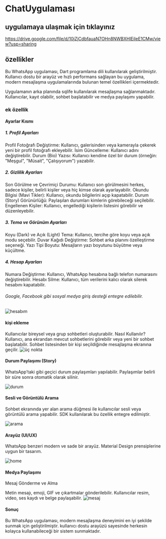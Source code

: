 # ChatUygulaması
## uygulamaya ulaşmak için tıklayınız 
https://drive.google.com/file/d/10jZjCdbfauaN7OHn8NWBXHlEiIeE1CMw/view?usp=sharing
## özellikler 
Bu WhatsApp uygulaması, Dart programlama dili  kullanılarak geliştirilmiştir. Kullanıcı dostu bir arayüz ve hızlı performans sağlayan bu uygulama, modern mesajlaşma uygulamalarında bulunan temel özellikleri içermektedir.

Uygulamanın arka planında sqlife  kullanılarak mesajlaşma sağlanmaktadır. Kullanıcılar, kayıt olabilir, sohbet başlatabilir ve medya paylaşımı yapabilir.

### ek özellik
#### Ayarlar Kısmı 
##### 1. Profil Ayarları
Profil Fotoğrafı Değiştirme: Kullanıcı, galerisinden veya kamerayla çekerek yeni bir profil fotoğrafı ekleyebilir.
İsim Güncelleme: Kullanıcı adını değiştirebilir.
Durum (Bio) Yazısı: Kullanıcı kendine özel bir durum (örneğin: "Meşgul", "Müsait", "Çalışıyorum") yazabilir.
##### 2. Gizlilik Ayarları
Son Görülme ve Çevrimiçi Durumu: Kullanıcı son görülmesini herkes, sadece kişiler, belirli kişiler veya hiç kimse olarak ayarlayabilir.
Okundu Bilgisi (Mavi Tikler): Kullanıcı, okundu bilgilerini açıp kapatabilir.
Durum (Story) Görünürlüğü: Paylaşılan durumları kimlerin görebileceği seçilebilir.
Engellenen Kişiler: Kullanıcı, engellediği kişilerin listesini görebilir ve düzenleyebilir.
##### 3. Tema ve Görünüm Ayarları
Koyu (Dark) ve Açık (Light) Tema: Kullanıcı, tercihe göre koyu veya açık modu seçebilir.
Duvar Kağıdı Değiştirme: Sohbet arka planını özelleştirme seçeneği.
Yazı Tipi Boyutu: Mesajların yazı boyutunu büyütme veya küçültme.
##### 4. Hesap Ayarları
Numara Değiştirme: Kullanıcı, WhatsApp hesabına bağlı telefon numarasını değiştirebilir.
Hesabı Silme: Kullanıcı, tüm verilerini kalıcı olarak silerek hesabını kapatabilir.
 ###### Google, Facebook gibi sosyal medya giriş desteği entegre edilebilir.
![hesabım ](https://github.com/user-attachments/assets/05bce5aa-6883-498f-a2e6-b6aa695434a7)

#### kişi ekleme 
Kullanıcılar bireysel veya grup sohbetleri oluşturabilir.
Nasıl Kullanılır?
Kullanıcı, ana ekrandan mevcut sohbetlerini görebilir veya yeni bir sohbet başlatabilir.
Sohbet listesinden bir kişi seçildiğinde mesajlaşma ekranına geçilir.
![üç nokta ](https://github.com/user-attachments/assets/37ed8570-71fb-4097-b4a1-ec2be872d22c)


#### Durum Paylaşımı (Story)
WhatsApp’taki gibi geçici durum paylaşımları yapılabilir.
Paylaşımlar belirli bir süre sonra otomatik olarak silinir.

![durum ](https://github.com/user-attachments/assets/62bd66cd-d5fe-4dd1-abf7-f7ff96b1d809)

#### Sesli ve Görüntülü Arama
Sohbet ekranında yer alan arama düğmesi ile kullanıcılar sesli veya görüntülü arama yapabilir.
SDK kullanılarak bu özellik entegre edilmiştir.

![arama ](https://github.com/user-attachments/assets/aef45315-deb2-4e20-9b39-30e65e5fd2d6)
 
#### Arayüz (UI/UX)

WhatsApp benzeri modern ve sade bir arayüz.
Material Design prensiplerine uygun bir tasarım.


![home ](https://github.com/user-attachments/assets/dba0562e-2fb3-40b1-a0fc-1312bae7769d)


#### Medya Paylaşımı
Mesaj Gönderme ve Alma

Metin mesajı, emoji, GIF ve çıkartmalar gönderilebilir.
Kullanıcılar resim, video, ses kaydı ve belge paylaşabilir.
![mesaj ](https://github.com/user-attachments/assets/8c837b62-11bb-48eb-bee3-251fa73801e4)
#### Sonuç
Bu WhatsApp uygulaması, modern mesajlaşma deneyimini en iyi şekilde sunmak için geliştirilmiştir. kullanıcı dostu arayüzü sayesinde herkesin kolayca kullanabileceği bir sistem sunmaktadır.



